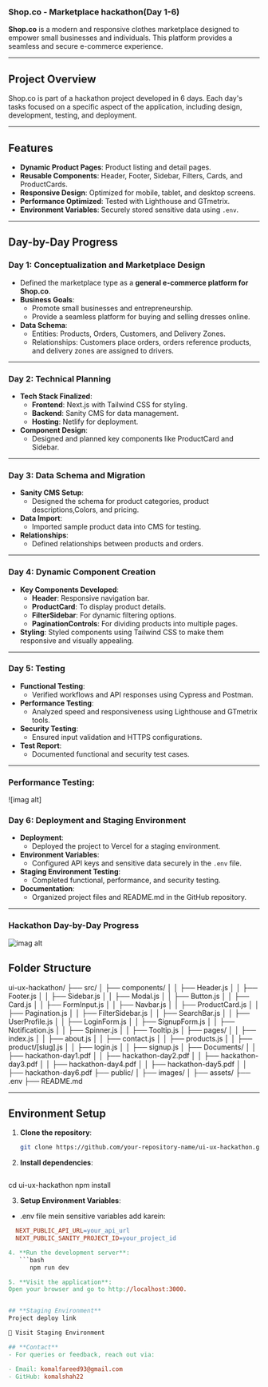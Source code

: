 ### **Shop.co - Marketplace hackathon(Day 1-6)** 

**Shop.co** is a modern and responsive clothes marketplace designed to empower small businesses and individuals. This platform provides a seamless and secure e-commerce experience.

---

## **Project Overview**

Shop.co is part of a hackathon project developed in 6 days. Each day's tasks focused on a specific aspect of the application, including design, development, testing, and deployment.

---

## **Features**
- **Dynamic Product Pages**: Product listing and detail pages.
- **Reusable Components**: Header, Footer, Sidebar, Filters, Cards, and ProductCards.
- **Responsive Design**: Optimized for mobile, tablet, and desktop screens.
- **Performance Optimized**: Tested with Lighthouse and GTmetrix.
- **Environment Variables**: Securely stored sensitive data using `.env`.

---

## **Day-by-Day Progress**

### **Day 1: Conceptualization and Marketplace Design**
- Defined the marketplace type as a **general e-commerce platform for Shop.co**.
- **Business Goals**:
  - Promote small businesses and entrepreneurship.
  - Provide a seamless platform for buying and selling dresses online.
- **Data Schema**:
  - Entities: Products, Orders, Customers, and Delivery Zones.
  - Relationships: Customers place orders, orders reference products, and delivery zones are assigned to drivers.

---

### **Day 2: Technical Planning**
- **Tech Stack Finalized**:
  - **Frontend**: Next.js with Tailwind CSS for styling.
  - **Backend**: Sanity CMS for data management.
  - **Hosting**: Netlify for deployment.
- **Component Design**:
  - Designed and planned key components like ProductCard and Sidebar.

---

### **Day 3: Data Schema and Migration**
- **Sanity CMS Setup**:
  - Designed the schema for product categories, product descriptions,Colors, and pricing.
- **Data Import**:
  - Imported sample product data into CMS for testing.
- **Relationships**:
  - Defined relationships between products and orders.

---

### **Day 4: Dynamic Component Creation**
- **Key Components Developed**:
  - **Header**: Responsive navigation bar.
  - **ProductCard**: To display product details.
  - **FilterSidebar**: For dynamic filtering options.
  - **PaginationControls**: For dividing products into multiple pages.
- **Styling**: Styled components using Tailwind CSS to make them responsive and visually appealing.

---

### **Day 5: Testing**
- **Functional Testing**:
  - Verified workflows and API responses using Cypress and Postman.
- **Performance Testing**:
  - Analyzed speed and responsiveness using Lighthouse and GTmetrix tools.
- **Security Testing**:
  - Ensured input validation and HTTPS configurations.
- **Test Report**:
  - Documented functional and security test cases.

---

### **Performance Testing**:
![imag alt]


### **Day 6: Deployment and Staging Environment**
- **Deployment**:
  - Deployed the project to Vercel for a staging environment.
- **Environment Variables**:
  - Configured API keys and sensitive data securely in the `.env` file.
- **Staging Environment Testing**:
  - Completed functional, performance, and security testing.
- **Documentation**:
  - Organized project files and README.md in the GitHub repository.

---

### **Hackathon Day-by-Day Progress**

![imag alt]()


## **Folder Structure**

ui-ux-hackathon/ ├── src/ │ ├── components/ │ │ ├── Header.js │ │ ├── Footer.js │ │ ├── Sidebar.js │ │ ├── Modal.js │ │ ├── Button.js │ │ ├── Card.js │ │ ├── FormInput.js │ │ ├── Navbar.js │ │ ├── ProductCard.js │ │ ├── Pagination.js │ │ ├── FilterSidebar.js │ │ ├── SearchBar.js │ │ ├── UserProfile.js │ │ ├── LoginForm.js │ │ ├── SignupForm.js │ │ ├── Notification.js │ │ ├── Spinner.js │ │ ├── Tooltip.js │ ├── pages/ │ │ ├── index.js │ │ ├── about.js │ │ ├── contact.js │ │ ├── products.js │ │ ├── product/[slug].js │ │ ├── login.js │ │ ├── signup.js │ ├── Documents/ │ │ ├── hackathon-day1.pdf │ │ ├── hackathon-day2.pdf │ │ ├── hackathon-day3.pdf │ │ ├── hackathon-day4.pdf │ │ ├── hackathon-day5.pdf │ │ ├── hackathon-day6.pdf ├── public/ │ ├── images/ │ ├── assets/ ├── .env ├── README.md


---

## **Environment Setup**

1. **Clone the repository**:
   ```bash
   git clone https://github.com/your-repository-name/ui-ux-hackathon.git


2. **Install dependencies**:
   ```bash
  cd ui-ux-hackathon
  npm install

3. **Setup Environment Variables**:
 - .env file mein sensitive variables add karein:
 ```makefile
   NEXT_PUBLIC_API_URL=your_api_url
   NEXT_PUBLIC_SANITY_PROJECT_ID=your_project_id

4. **Run the development server**:
    ```bash
       npm run dev

5. **Visit the application**: 
 Open your browser and go to http://localhost:3000.


## **Staging Environment**
 Project deploy link

🔗 Visit Staging Environment 

## **Contact**
 - For queries or feedback, reach out via:

- Email: komalfareed93@gmail.com
- GitHub: komalshah22



  




